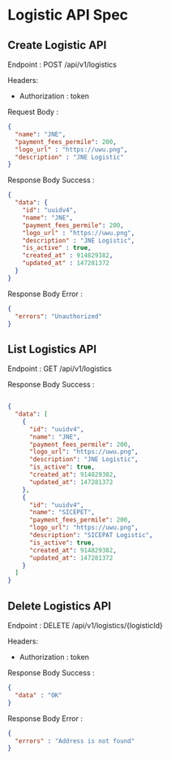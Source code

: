 # Logistic API Spec

## Create Logistic API

Endpoint : POST /api/v1/logistics

Headers:
- Authorization : token

Request Body :

```json
{
  "name": "JNE",
  "payment_fees_permile": 200,
  "logo_url" : "https://uwu.png",
  "description" : "JNE Logistic"
}
```

Response Body Success :

```json
{
  "data": {
    "id": "uuidv4",
    "name": "JNE",
    "payment_fees_permile": 200,
    "logo_url" : "https://uwu.png",
    "description" : "JNE Logistic",
    "is_active" : true,
    "created_at" : 914829382,
    "updated_at" : 147281372
  }
}
```

Response Body Error :

```json
{
  "errors": "Unauthorized"
}
```

## List Logistics API

Endpoint : GET /api/v1/logistics

Response Body Success :

```json

{
  "data": [
    {
      "id": "uuidv4",
      "name": "JNE",
      "payment_fees_permile": 200,
      "logo_url": "https://uwu.png",
      "description": "JNE Logistic",
      "is_active": true,
      "created_at": 914829382,
      "updated_at": 147281372
    },
    {
      "id": "uuidv4",
      "name": "SICEPET",
      "payment_fees_permile": 200,
      "logo_url": "https://uwu.png",
      "description": "SICEPAT Logistic",
      "is_active": true,
      "created_at": 914829382,
      "updated_at": 147281372
    }
  ]
}

```


## Delete Logistics API

Endpoint : DELETE /api/v1/logistics/{logisticId}

Headers:
- Authorization : token

Response Body Success :
```json
{
  "data" : "OK"
}
```

Response Body Error :

```json
{
  "errors" : "Address is not found"
}
```

